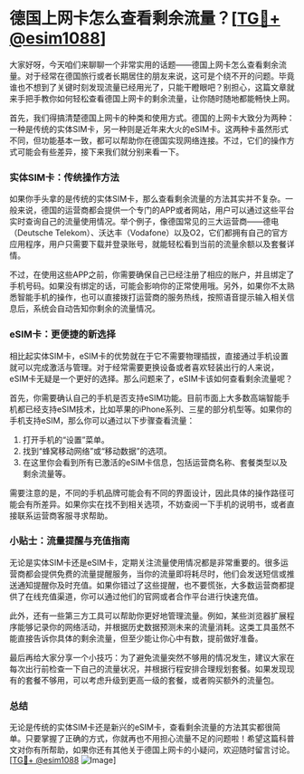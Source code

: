 # 德国上网卡怎么查看剩余流量？[[TG💪+ @esim1088](https://t.me/s/esim1088)]

大家好呀，今天咱们来聊聊一个非常实用的话题——德国上网卡怎么查看剩余流量。对于经常在德国旅行或者长期居住的朋友来说，这可是个绕不开的问题。毕竟谁也不想到了关键时刻发现流量已经用光了，只能干瞪眼吧？别担心，这篇文章就来手把手教你如何轻松查看德国上网卡的剩余流量，让你随时随地都能畅快上网。

首先，我们得搞清楚德国上网卡的种类和使用方式。德国的上网卡大致分为两种：一种是传统的实体SIM卡，另一种则是近年来大火的eSIM卡。这两种卡虽然形式不同，但功能基本一致，都可以帮助你在德国实现网络连接。不过，它们的操作方式可能会有些差异，接下来我们就分别来看一下。

### 实体SIM卡：传统操作方法

如果你手头拿的是传统的实体SIM卡，那么查看剩余流量的方法其实并不复杂。一般来说，德国的运营商都会提供一个专门的APP或者网站，用户可以通过这些平台实时查询自己的流量使用情况。举个例子，像德国常见的三大运营商——德电（Deutsche Telekom）、沃达丰（Vodafone）以及O2，它们都拥有自己的官方应用程序，用户只需要下载并登录账号，就能轻松看到当前的流量余额以及套餐详情。

不过，在使用这些APP之前，你需要确保自己已经注册了相应的账户，并且绑定了手机号码。如果没有绑定的话，可能会影响你的正常使用哦。另外，如果你不太熟悉智能手机的操作，也可以直接拨打运营商的服务热线，按照语音提示输入相关信息后，系统会自动告知你剩余的流量情况。

### eSIM卡：更便捷的新选择

相比起实体SIM卡，eSIM卡的优势就在于它不需要物理插拔，直接通过手机设置就可以完成激活与管理。对于经常需要更换设备或者喜欢轻装出行的人来说，eSIM卡无疑是一个更好的选择。那么问题来了，eSIM卡该如何查看剩余流量呢？

首先，你需要确认自己的手机是否支持eSIM功能。目前市面上大多数高端智能手机都已经支持eSIM技术，比如苹果的iPhone系列、三星的部分机型等。如果你的手机支持eSIM，那么你可以通过以下步骤查看流量：

1. 打开手机的“设置”菜单。
2. 找到“蜂窝移动网络”或“移动数据”的选项。
3. 在这里你会看到所有已激活的eSIM卡信息，包括运营商名称、套餐类型以及剩余流量等。

需要注意的是，不同的手机品牌可能会有不同的界面设计，因此具体的操作路径可能会有所差异。如果你实在找不到相关选项，不妨查阅一下手机的说明书，或者直接联系运营商客服寻求帮助。

### 小贴士：流量提醒与充值指南

无论是实体SIM卡还是eSIM卡，定期关注流量使用情况都是非常重要的。很多运营商都会提供免费的流量提醒服务，当你的流量即将耗尽时，他们会发送短信或推送通知提醒你及时充值。如果你错过了这些提醒，也不要慌张，大多数运营商都提供了在线充值渠道，你可以通过他们的官网或者合作平台进行快速充值。

此外，还有一些第三方工具可以帮助你更好地管理流量。例如，某些浏览器扩展程序能够记录你的网络活动，并根据历史数据预测未来的流量消耗。这类工具虽然不能直接告诉你具体的剩余流量，但至少能让你心中有数，提前做好准备。

最后再给大家分享一个小技巧：为了避免流量突然不够用的情况发生，建议大家在每次出行前检查一下自己的流量状况，并根据行程安排合理规划套餐。如果发现现有的套餐不够用，可以考虑升级到更高一级的套餐，或者购买额外的流量包。

### 总结

无论是传统的实体SIM卡还是新兴的eSIM卡，查看剩余流量的方法其实都很简单。只要掌握了正确的方式，你就再也不用担心流量不足的问题啦！希望这篇科普文对你有所帮助，如果你还有其他关于德国上网卡的小疑问，欢迎随时留言讨论。[[TG💪+ @esim1088](https://t.me/s/esim1088) ![Image](https://i.postimg.cc/4NQfJmqS/Snipaste-2025-05-13-00-14-12.png)]